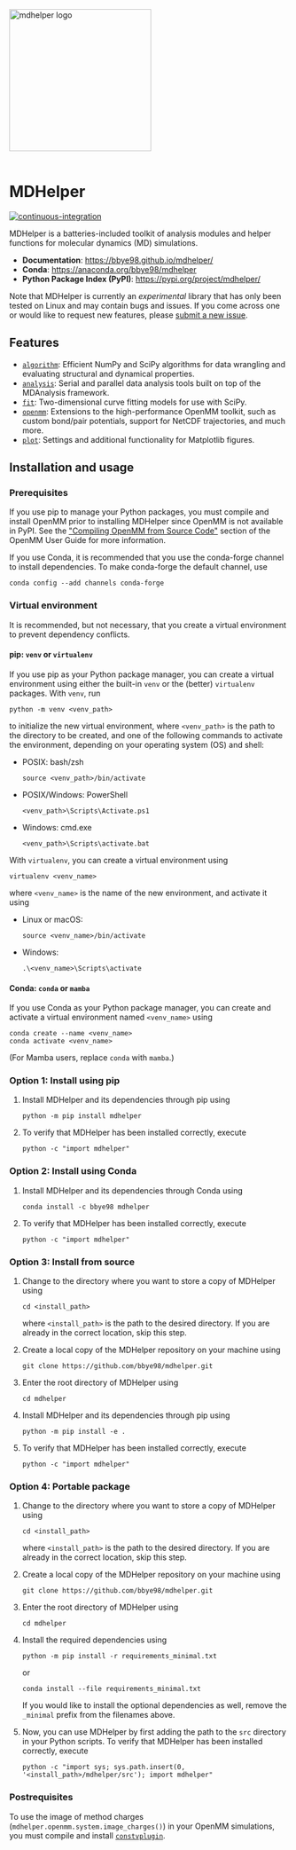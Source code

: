 <picture>
  <img alt="mdhelper logo" 
   src="https://raw.githubusercontent.com/bbye98/mdhelper/main/assets/logo.png"
   width="256">
</picture>
<br></br>

# MDHelper

[![continuous-integration](https://github.com/bbye98/mdhelper/actions/workflows/ci.yml/badge.svg)](https://github.com/bbye98/mdhelper/actions/workflows/ci.yml)

MDHelper is a batteries-included toolkit of analysis modules and helper
functions for molecular dynamics (MD) simulations.

* **Documentation**: https://bbye98.github.io/mdhelper/
* **Conda**: https://anaconda.org/bbye98/mdhelper
* **Python Package Index (PyPI)**: https://pypi.org/project/mdhelper/

Note that MDHelper is currently an *experimental* library that has 
only been tested on Linux and may contain bugs and issues. If you come 
across one or would like to request new features, please 
[submit a new issue](https://github.com/bbye98/mdhelper/issues/new).

## Features

* [`algorithm`](https://github.com/bbye98/mdhelper/tree/main/src/mdhelper/algorithm): 
Efficient NumPy and SciPy algorithms for data wrangling and evaluating 
structural and dynamical properties.
* [`analysis`](https://github.com/bbye98/mdhelper/tree/main/src/mdhelper/analysis): 
Serial and parallel data analysis tools built on top of the MDAnalysis 
framework.
* [`fit`](https://github.com/bbye98/mdhelper/tree/main/src/mdhelper/fit): 
Two-dimensional curve fitting models for use with SciPy.
* [`openmm`](https://github.com/bbye98/mdhelper/tree/main/src/mdhelper/openmm): 
Extensions to the high-performance OpenMM toolkit, such as custom 
bond/pair potentials, support for NetCDF trajectories, and much more.
* [`plot`](https://github.com/bbye98/mdhelper/tree/main/src/mdhelper/plot): 
Settings and additional functionality for Matplotlib figures.

## Installation and usage

### Prerequisites

If you use pip to manage your Python packages, you must compile and 
install OpenMM prior to installing MDHelper since OpenMM is not 
available in PyPI. See the 
["Compiling OpenMM from Source Code"](http://docs.openmm.org/latest/userguide/library/02_compiling.html) 
section of the OpenMM User Guide for more information.

If you use Conda, it is recommended that you use the conda-forge 
channel to install dependencies. To make conda-forge the default 
channel, use

    conda config --add channels conda-forge

### Virtual environment

It is recommended, but not necessary, that you create a virtual 
environment to prevent dependency conflicts.

#### pip: `venv` or `virtualenv`

If you use pip as your Python package manager, you can create a virtual 
environment using either the built-in `venv` or the (better) `virtualenv`
packages. With `venv`, run

    python -m venv <venv_path>

to initialize the new virtual environment, where `<venv_path>` is the 
path to the directory to be created, and one of the following commands 
to activate the environment, depending on your operating system (OS) and 
shell:

* POSIX: bash/zsh

      source <venv_path>/bin/activate

* POSIX/Windows: PowerShell

      <venv_path>\Scripts\Activate.ps1

* Windows: cmd.exe

      <venv_path>\Scripts\activate.bat

With `virtualenv`, you can create a virtual environment using

    virtualenv <venv_name>

where `<venv_name>` is the name of the new environment, and activate it 
using

* Linux or macOS:

      source <venv_name>/bin/activate

* Windows: 

      .\<venv_name>\Scripts\activate

#### Conda: `conda` or `mamba`

If you use Conda as your Python package manager, you can create and 
activate a virtual environment named `<venv_name>` using

    conda create --name <venv_name>
    conda activate <venv_name>

(For Mamba users, replace `conda` with `mamba`.)

### Option 1: Install using pip

 1. Install MDHelper and its dependencies through pip using 

        python -m pip install mdhelper

 2. To verify that MDHelper has been installed correctly, execute

        python -c "import mdhelper"

### Option 2: Install using Conda

 1. Install MDHelper and its dependencies through Conda using

        conda install -c bbye98 mdhelper

 2. To verify that MDHelper has been installed correctly, execute

        python -c "import mdhelper"

### Option 3: Install from source

 1. Change to the directory where you want to store a copy of MDHelper 
    using

        cd <install_path>

    where `<install_path>` is the path to the desired directory. If you
    are already in the correct location, skip this step.

 2. Create a local copy of the MDHelper repository on your machine using

        git clone https://github.com/bbye98/mdhelper.git

 3. Enter the root directory of MDHelper using

        cd mdhelper

 4. Install MDHelper and its dependencies through pip using

        python -m pip install -e .

 5. To verify that MDHelper has been installed correctly, execute

        python -c "import mdhelper"

### Option 4: Portable package

 1. Change to the directory where you want to store a copy of MDHelper 
    using

        cd <install_path>

    where `<install_path>` is the path to the desired directory. If you
    are already in the correct location, skip this step.

 2. Create a local copy of the MDHelper repository on your machine using

        git clone https://github.com/bbye98/mdhelper.git

 3. Enter the root directory of MDHelper using

        cd mdhelper

 4. Install the required dependencies using

        python -m pip install -r requirements_minimal.txt

    or

        conda install --file requirements_minimal.txt

    If you would like to install the optional dependencies as well,
    remove the `_minimal` prefix from the filenames above.

 5. Now, you can use MDHelper by first adding the path to the `src` 
    directory in your Python scripts. To verify that MDHelper has been 
    installed correctly, execute

        python -c "import sys; sys.path.insert(0, '<install_path>/mdhelper/src'); import mdhelper"

### Postrequisites

To use the image of method charges 
(`mdhelper.openmm.system.image_charges()`) in your OpenMM simulations, you must
compile and install [`constvplugin`](https://github.com/scychon/openmm_constV).